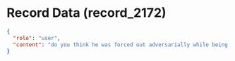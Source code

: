 # Record Data (record_2172)

```json
{
  "role": "user",
  "content": "do you think he was forced out adversarially while being incentivied to not make a scene while leaving for a face saving exit or a fully incentivized exit"
}
```
